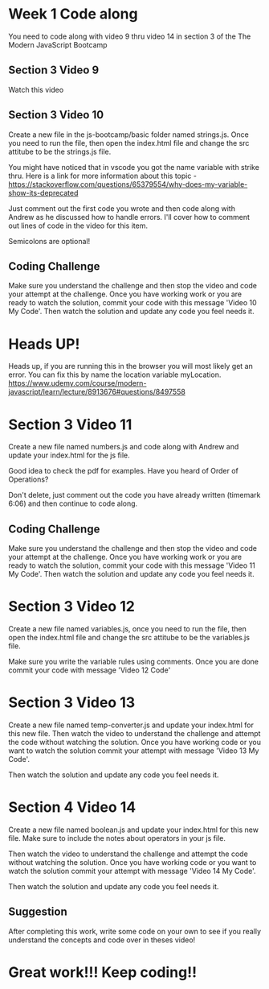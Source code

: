 # Week 1 Code along
You need to code along with video 9 thru video 14 in section 3 of the The Modern JavaScript Bootcamp

## Section 3 Video 9
Watch this video

## Section 3 Video 10
Create a new file in the js-bootcamp/basic folder named strings.js.  Once you need to run the file, then open the index.html file and change the src attitube to be the strings.js file.  

You might have noticed that in vscode you got the name variable with strike thru.  Here is a link for more information about this topic - https://stackoverflow.com/questions/65379554/why-does-my-variable-show-its-deprecated

Just comment out the first code you wrote and then code along with Andrew as he discussed how to handle errors.  I'll cover how to comment out lines of code in the video for this item. 

Semicolons are optional!  

## Coding Challenge
Make sure you understand the challenge and then stop the video and code your attempt at the challenge.  Once you have working work or you are ready to watch the solution, commit your code with this message 'Video 10 My Code'. Then watch the solution and update any code you feel needs it.  

# Heads UP!
Heads up, if you are running this in the browser you will most likely get an error.  You can fix this by name the location variable myLocation.  
https://www.udemy.com/course/modern-javascript/learn/lecture/8913676#questions/8497558

# Section 3 Video 11

Create a new file named numbers.js and code along with Andrew and update your index.html for the js file.  

Good idea to check the pdf for examples. Have you heard of Order of Operations?  

Don't delete, just comment out the code you have already written (timemark 6:06) and then continue to code along. 

## Coding Challenge
Make sure you understand the challenge and then stop the video and code your attempt at the challenge.  Once you have working work or you are ready to watch the solution, commit your code with this message 'Video 11 My Code'. Then watch the solution and update any code you feel needs it. 

# Section 3 Video 12

Create a new file named variables.js, once you need to run the file, then open the index.html file and change the src attitube to be the variables.js file.  

Make sure you write the variable rules using comments. Once you are done commit your code with message 'Video 12 Code'

# Section 3 Video 13

Create a new file named temp-converter.js and update your index.html for this new file.  Then watch the video to understand the challenge and attempt the code without watching the solution.  Once you have working code or you want to watch the solution commit your attempt with message 'Video 13 My Code'.  

Then watch the solution and update any code you feel needs it. 

# Section 4 Video 14

Create a new file named boolean.js and update your index.html for this new file. Make sure to include the notes about operators in your js file. 

Then watch the video to understand the challenge and attempt the code without watching the solution.  Once you have working code or you want to watch the solution commit your attempt with message 'Video 14 My Code'.

Then watch the solution and update any code you feel needs it.

## Suggestion
After completing this work, write some code on your own to see if you really understand the concepts and code over in theses video!  

# Great work!!! Keep coding!!






